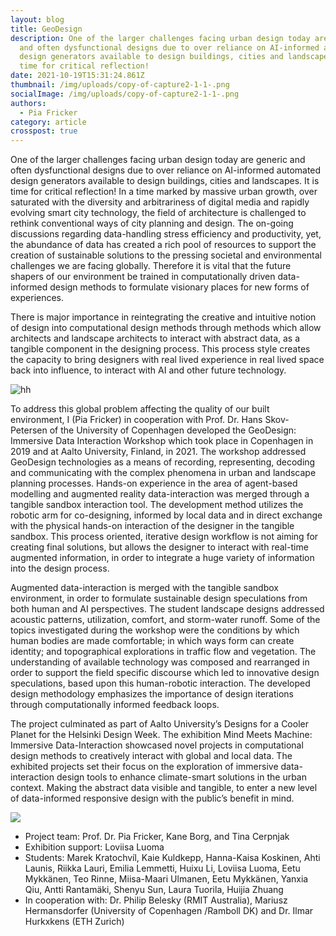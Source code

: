 ```yaml
---
layout: blog
title: GeoDesign
description: One of the larger challenges facing urban design today are generic
  and often dysfunctional designs due to over reliance on AI-informed automated
  design generators available to design buildings, cities and landscapes. It is
  time for critical reflection!
date: 2021-10-19T15:31:24.861Z
thumbnail: /img/uploads/copy-of-capture2-1-1-.png
socialImage: /img/uploads/copy-of-capture2-1-1-.png
authors:
  - Pia Fricker
category: article
crosspost: true
---
```

One of the larger challenges facing urban design today are generic and often dysfunctional designs due to over reliance on AI-informed automated design generators available to design buildings, cities and landscapes. It is time for critical reflection! In a time marked by massive urban growth, over saturated with the diversity and arbitrariness of digital media and rapidly evolving smart city technology, the field of architecture is challenged to rethink conventional ways of city planning and design. The on-going discussions regarding data-handling stress efficiency and productivity, yet, the abundance of data has created a rich pool of resources to support the creation of sustainable solutions to the pressing societal and environmental challenges we are facing globally. Therefore it is vital that the future shapers of our environment be trained in computationally driven data-informed design methods to formulate visionary places for new forms of experiences. 

There is major importance in reintegrating the creative and intuitive notion of design into computational design methods through methods which allow architects and landscape architects to interact with abstract data, as a tangible component in the designing process. This process style creates the capacity to bring designers with real lived experience in real lived space back into influence, to interact with AI and other future technology.    

![hh](/img/uploads/screen-shot-2021-09-27-at-2.34.02-pm.png "hh")

To address this global problem affecting the quality of our built environment, I (Pia Fricker) in cooperation with Prof. Dr. Hans Skov-Petersen of the University of Copenhagen developed the GeoDesign: Immersive Data Interaction Workshop which took place in Copenhagen in 2019 and at Aalto University, Finland, in 2021. The workshop addressed GeoDesign technologies as a means of recording, representing, decoding and communicating with the complex phenomena in urban and landscape planning processes. Hands-on experience in the area of agent-based modelling and augmented reality data-interaction was merged through a tangible sandbox interaction tool. The development method utilizes the robotic arm for co-designing, informed by local data and in direct exchange with the physical hands-on interaction of the designer in the tangible sandbox. This process oriented, iterative design workflow is not aiming for creating final solutions, but allows the designer to interact with real-time augmented information, in order to integrate a huge variety of information into the design process.

Augmented data-interaction is merged with the tangible sandbox environment, in order to formulate sustainable design speculations from both human and AI perspectives. The student landscape designs addressed acoustic patterns, utilization, comfort, and storm-water runoff. Some of the topics investigated during the workshop were the conditions by which human bodies are made comfortable; in which ways form can create identity; and topographical explorations in traffic flow and vegetation. The understanding of available technology was composed and rearranged in order to support the field specific discourse which led to innovative design speculations, based upon this human-robotic interaction. The developed design methodology emphasizes the importance of design iterations through computationally informed feedback loops. 

The project culminated as part of Aalto University’s Designs for a Cooler Planet for the Helsinki Design Week. The exhibition Mind Meets Machine: Immersive Data-Interaction showcased novel projects in computational design methods to creatively interact with global and local data. The exhibited projects set their focus on the exploration of immersive data-interaction design tools to enhance climate-smart solutions in the urban context. Making the abstract data visible and tangible, to enter a new level of data-informed responsive design with the public’s benefit in mind.

![](/img/uploads/abra-pia-blog.jpg)

* Project team: Prof. Dr. Pia Fricker, Kane Borg, and Tina Cerpnjak
* Exhibition support: Loviisa Luoma
* Students: Marek Kratochvíl, Kaie Kuldkepp, Hanna-Kaisa Koskinen, Ahti Launis, Riikka Lauri, Emilia Lemmetti, Huixu Li, Loviisa Luoma, Eetu Mykkänen, Teo Rinne, Miisa-Maari Ulmanen, Eetu Mykkänen, Yanxia Qiu, Antti Rantamäki, Shenyu Sun, Laura Tuorila, Huijia Zhuang
* In cooperation with: Dr. Philip Belesky (RMIT Australia), Mariusz Hermansdorfer (University of Copenhagen /Ramboll DK) and Dr. Ilmar Hurkxkens (ETH Zurich)